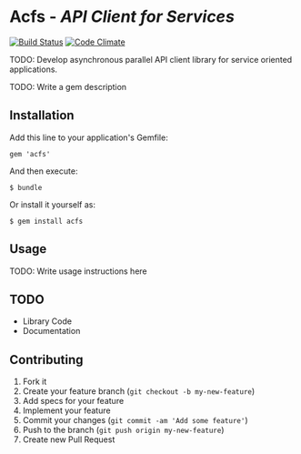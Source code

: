 # Acfs - *API Client for Services*

[![Build Status](https://travis-ci.org/jgraichen/acfs.png?branch=master)](https://travis-ci.org/jgraichen/acfs) [![Code Climate](https://codeclimate.com/github/jgraichen/acfs.png)](https://codeclimate.com/github/jgraichen/acfs)

TODO: Develop asynchronous parallel API client library for service oriented applications.

TODO: Write a gem description

## Installation

Add this line to your application's Gemfile:

    gem 'acfs'

And then execute:

    $ bundle

Or install it yourself as:

    $ gem install acfs

## Usage

TODO: Write usage instructions here

## TODO

* Library Code
* Documentation

## Contributing

1. Fork it
2. Create your feature branch (`git checkout -b my-new-feature`)
3. Add specs for your feature
4. Implement your feature
5. Commit your changes (`git commit -am 'Add some feature'`)
6. Push to the branch (`git push origin my-new-feature`)
7. Create new Pull Request

